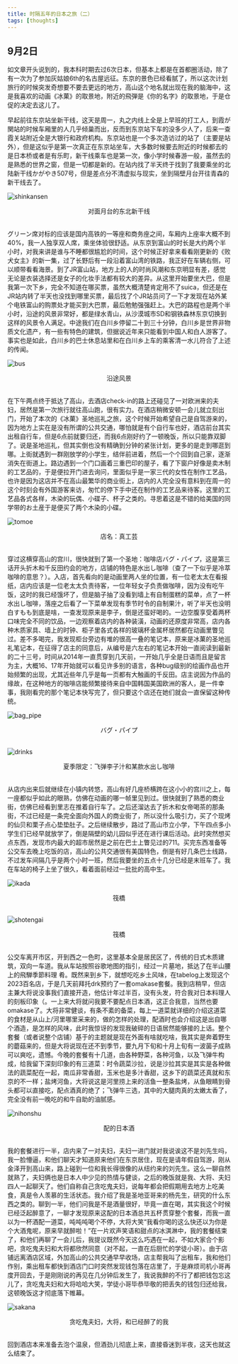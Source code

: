 ```yaml
---
title: 时隔五年的日本之旅（二）
tags: [thoughts]
---
```


## 9月2日 <a name="sep_2nd"></a>

如文章开头说到的，我本科时期去过6次日本，但基本上都是在首都圈活动，除了有一次为了参加灰姑娘6th的名古屋远征。东京的景色已经看腻了，所以这次计划旅行的时候突发奇想要不要去更远的地方，高山这个地名就出现在我的脑海中，这是我喜欢的动画《冰菓》的取景地，附近的飛弾是《你的名字》的取景地，于是仓促的决定去这儿了。

早起前往东京站坐新干线，这天是周一，丸之内线上全是上早班的打工人，到霞が関站的时候车厢里的人几乎倾巢而出，反而到东京站下车的没多少人了，后来一查霞关站附近全是大银行和政府机构。东京站也是一个多次造访过的站了（主要是站外），但是这似乎是第一次真正在东京站坐车，大多数时候要去附近的时候都去的是日本桥或者是有乐町，新干线乘车也是第一次，像小学时候春游一般，虽然去的是熟悉的世界之窗，但是一切都是新的。在站内找了半天终于找到了我要乘坐的北陆新干线かがやき507号，但是差点分不清虚拟与现实，坐到隔壁月台开往青森的新干线去了。

![shinkansen](/images/travel-2024-09/shinkansen.jpeg)
<center>对面月台的东北新干线</center>
<br>

グリーン席对标的应该是国内高铁的一等座和商务座之间，车厢内上座率大概不到40%，我一人独享双人席，乘坐体验很舒适。从东京到富山的时长是大约两个半小时，对我来讲是谁与不睡都很尴尬的时间，这个时候正好拿来看看刚更新的《败犬女主》的新一集，过了长野后有一段沿着富山湾的铁路，我正好在车辆右侧，可以顺带看看海景。到了JR富山站，地方上的人的时尚风潮和东京明显有差，感觉无论是衣装选择还是女子的化妆手法都有较大的差异。从这里开始要坐大巴，但是我第一次下乡，完全不知道在哪买票，虽然大概清楚肯定用不了suica，但还是在JR站内转了半天也没找到哪里买票，最后找了个JR站员问了一下才发现在站外某个电铁富山的购票处才能买到大巴票，最后勉勉强强赶上。大巴的路程也是两个半小时，沿途的风景非常好，都是绿水青山，从沙漠城市SD和钢铁森林东京切换到这样的风景令人满足。中途我们在白川乡停留二十到三十分钟，白川乡是世界非物质文化遗产，有一些有特色的建筑，但据说近年来只能看到中国人和白人游客了。事实也是如此，白川乡的巴士休息站里和在白川乡上车的乘客清一水儿符合了上述的传闻。

![bus](/images/travel-2024-09/bus.jpg)
<center>沿途风景</center>
<br>

在下午两点终于抵达了高山，去酒店check-in的路上还碰见了一对欧洲来的夫妇，居然是第一次旅行就往高山跑，很有实力。在酒店稍微安顿一会儿就立刻出门，开始了本次的《冰菓》圣地巡礼之旅，这个时候开始希望自己是自驾游来的，因为地方上实在是没有所谓的公共交通，哪怕就是有个自行车也好，酒店前台其实出租自行车，但是6点前就要归还，而我6点刚好约了一顿晚饭，所以只能靠双脚了。说是圣地巡礼，但其实倒也没有精确到分钟的紧张计划，更多的是走到哪逛到哪。上街就遇到一群刚放学的小学生，结伴前进着，然后一个个回到自己家，逐渐消失在街道上。路边遇到一个门口画着三重巴印的屋子，看了下窗户好像是卖木制的工艺品的，于是便拉开门进去询问，里面似乎是一家三代的女性在制作工艺品，也许是因为这店并不在高山最繁华的商业街上，店内的人完全没有意料到在周一的这个时刻会有外国游客来访，匆忙的停下手中还在制作的工艺品来待客。这里的工艺品各式各样，木染的玩偶、小碟子、杯子之类的。寻思着这是不错的给美国的同学带的お土産于是便买了两个木染的小碟。

![tomoe](/images/travel-2024-09/tomoe.jpeg)
<center>店名：真工芸</center>
<br>

穿过这横穿高山的宫川，很快就到了第一个圣地：咖啡店バグ・パイプ，这是第三话开头折木和千反田约会的地方，店铺的特色是水出し咖啡（查了一下似乎是冷萃咖啡的意思？）。入店，首先看向的是动画里两人坐的位置，有一位老太太在看报纸，店内应该是一位老太太负责待客，一位年轻女子负责做咖啡，因为没有吃午饭，这时的我已经饿坏了，但是脑子抽了没看到墙上有自制蛋糕的菜单，点了一杯水出し咖啡，落座之后看了一下菜单发现有季节时令的自制果汁，听了半天也没明白すもも到底是啥，一查发现原来是李子，倒是还蛮好喝的。一边空腹享受着两杯口味完全不同的饮品，一边观察着店内的各种装潢，动画的还原度非常高，店内各种木质家具、墙上的时钟、柜子里各式各样的玻璃杯金属杯居然都在动画里瞥见过。差不多喝完，我发现柜台旁边有堆的很高一叠的笔记本，原来是冰菓的圣地巡礼笔记本，在征得了店主的同意后，从编号是六左右的笔记本开始一直阅读到最新的二十三号，时间从2014年一直贯穿到几天前，一开始几乎全是日语而且是留言为主，大概16、17年开始就可以看见许多别的语言，各种bug级别的绘画作品也开始频繁的出现，尤其近些年几乎是每一页都有大触画的千反田。店主说因为作品的缘故，在这种地方的咖啡店能频繁接待来自中国韩国美国欧洲的客人，是一件幸事，我刚看完的那个笔记本快写完了，但只要这个店还在她们就会一直保留这种传统。

![bag_pipe](/images/travel-2024-09/bag_pipe.jpeg)
<center>バグ・パイプ</center>
<br>

![drinks](/images/travel-2024-09/drinks.jpeg)
<center>夏季限定：飞弹李子汁和某款水出し咖啡</center>
<br>

从店内出来后就继续在小镇内转悠，高山有好几座桥横跨在这小小的宫川之上，每一座都似乎如此的眼熟，仿佛在动画的哪一帧里见到过。很快就到了熟悉的商业街，仿佛已经看到里志在推着自行车了。之后还溜达去了折木和女帝喝茶的那条街，不过已经是一条完全面向外国人的商业街了，所以没什么吸引力，买了个现烤的仙贝和栗子点心垫垫肚子。之后继续散步，路过了高山市立小学，下午四点多小学生们已经早就放学了，倒是隔壁的幼儿园似乎还在进行课后活动。此时突然想买点东西，发现市内最大的超市居然是之前在巴士上瞥见过的711。买完东西准备等公交车去晚上吃饭的店，高山的公共交通很有美国特色，倒是有好几条巴士线路，不过发车间隔几乎是两个小时一班，然后我要坐的五点十几分已经是末班车了。我在车站的椅子上坐了很久，看着面前经过一批批的高中生。

![ikada](/images/travel-2024-09/ikada.jpeg)
<center>筏橋</center>
<br>

![shotengai](/images/travel-2024-09/shotengai.jpeg)
<center>筏橋</center>
<br>

公交车离开市区，开到西之一色町，这里基本全是居民区了，传统的日式木质建筑，双向一车道。我从车站按照谷歌地图的指引，经过一片墓地，抵达了在半山腰上的飛騨季節料理 肴。既然来到乡下，就想吃吃乡土风味，在tabelog上发现这个2023百名店，于是几天前拜托drk预约了一套omakase套餐。我到店稍早，但店主兼大将说没事我们直接开造，他估计年过半百，没有头发，符合我对日本料理人的刻板印象（。一上来大将就问我要不要配点日本酒，这正合我意，当然也要omakase了。大将非常健谈，有条不紊的备菜，每上一道菜就详细的介绍这道菜的食材是从山上/河里哪里采来的，做的怎样的处理，配酒时也会介绍这是出自哪个酒造，是怎样的风味，此时我惊讶的发现我破碎的日语居然能够接的上话。整个套餐（或者说整个店铺）基于的主题就是现在外面有啥就吃啥，我其实是奔着野生的蘑菇来的，但是大将说现在还不到季节，要九月下旬和十月上旬有一波菌子成熟可以爽吃，遗憾。今晚的套餐有十几道，由各种野菜，各种河鱼，以及飞弹牛构成，给我留下深刻印象的有三道菜：时令蔬菜沙拉，说是沙拉其实是其实是各种做法的蔬菜配在一起，南瓜非常香甜，玉米也是多汁香甜，这乡下的蔬菜还真就和东京的不一样；盐烤河鱼，大将说这是河里捞上来的活鱼一整条盐烤，从鱼眼睛到骨头都可以直接吃，配点酒真的绝了；飞弹牛三选，其中的大腿肉真的太嫩太香了，完全没有前一晚吃的和牛自助的油腻感。

![nihonshu](/images/travel-2024-09/nihonshu.jpg)
<center>配的日本酒</center>
<br>

我的套餐进行一半，店内来了一对夫妇，夫妇一进门就对我说诶这不是刘先生吗，我一脸懵逼，和他们聊天才知道原来他们在东京居住，现在是请年假自驾游，刚从金泽开到高山来，路上碰到一位和我长得很像的从纽约来的刘先生。这么一聊自然就熟了，夫妇俩也是日本人中少见的热情与健谈，之后的晚饭就是我、大将、夫妇四人一起聊天了。他们自称自己贪吃鬼夫妇，说每年都会把假期用去地方上吃美食，真是令人羡慕的生活状态。我介绍了我是圣地亚哥来的杨先生，研究的什么东西之类的。聊到一半，他们问我是不是酒量很好，毕竟一直在喝，其实我这个时候已经泛起醉意了，一聊才发现原来这配的日本酒总共五杯贯穿整个套餐，而我一直以为一杯酒配一道菜，吨吨吨喝个不停，大将大笑“我看你喝的这么快还以为你是个大酒鬼呢，原来早就醉啦！”在一片欢声笑语和甜点的冰淇淋中，我的套餐结束了，和他们再聊了一会儿后，我提议既然今天这么巧遇在一起，不如大家合个影吧，贪吃鬼夫妇和大将都欣然同意（对不起，一直在后厨忙的学徒小哥）。由于店铺远离酒店区域，外加高山的公共交通早早收场，店主帮我叫了出租车，我和他们作别，乘出租车都快到酒店门口时突然发现钱包落在店里了，于是麻烦司机小哥再度开回去，于是刚刚说的再见在几分钟后发生了，我说我醉的不行了都把钱包忘这儿了，贪吃鬼夫妇和大将哈哈大笑，学徒小哥毕恭毕敬的把丢失的钱包归还给我，这顿晚饭这才彻底落下帷幕。


![sakana](/images/travel-2024-09/sakana.jpeg)
<center>贪吃鬼夫妇，大将，和已经醉了的我</center>
<br>

回到酒店本来准备去泡个温泉，但酒劲儿彻底上来，直接昏迷到半夜，这天也就这么结束了。